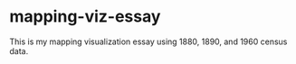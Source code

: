 # mapping-viz-essay
This is my mapping visualization essay using 1880, 1890, and 1960 census data. 
